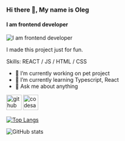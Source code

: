 ### Hi there 👋,  My name is Oleg
#### I am frontend developer
![I am frontend developer](https://user-images.githubusercontent.com/3369400/133268513-5bfe2f93-4402-42c9-a403-81c9e86934b6.jpeg)

I made this project just for fun.

Skills: REACT / JS / HTML / CSS

- 🔭 I’m currently working on pet project 
- 🌱 I’m currently learning Typescript, React 
- 💬 Ask me about anything 


[<img src='https://cdn.jsdelivr.net/npm/simple-icons@3.0.1/icons/github.svg' alt='github' height='40'>](https://github.com/hyphast)  [<img src='https://cdn.jsdelivr.net/npm/simple-icons@3.0.1/icons/codesandbox.svg' alt='codesandbox' height='40'>](https://codesandbox.io/u/hyphast)  


[![Top Langs](https://github-readme-stats.vercel.app/api/top-langs/?username=hyphast)](https://github.com/anuraghazra/github-readme-stats)

![GitHub stats](https://github-readme-stats.vercel.app/api?username=hyphast&show_icons=true)  

